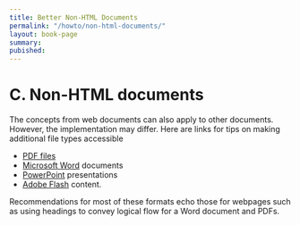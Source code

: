 ```yaml
---
title: Better Non-HTML Documents
permalink: "/howto/non-html-documents/"
layout: book-page
summary: 
pubished: 
---
```


# C. Non-HTML documents

The concepts from web documents can also apply to other documents. However, the implementation may differ. Here are links for tips on making additional file types accessible

* [PDF files](http://webaim.org/techniques/acrobat/)
* [Microsoft Word](http://webaim.org/techniques/word/) documents
* [PowerPoint](http://webaim.org/techniques/powerpoint/) presentations
* [Adobe Flash](http://webaim.org/techniques/flash/) content.

Recommendations for most of these formats echo those for webpages such as using headings to convey logical flow for a Word document and PDFs.

